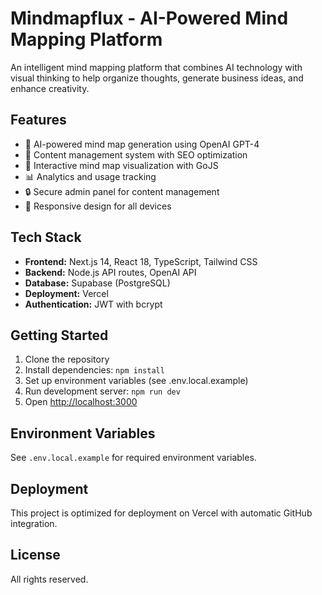 # Mindmapflux - AI-Powered Mind Mapping Platform

An intelligent mind mapping platform that combines AI technology with visual thinking to help organize thoughts, generate business ideas, and enhance creativity.

## Features

- 🧠 AI-powered mind map generation using OpenAI GPT-4
- 📝 Content management system with SEO optimization
- 🎨 Interactive mind map visualization with GoJS
- 📊 Analytics and usage tracking
- 🔒 Secure admin panel for content management
- 📱 Responsive design for all devices

## Tech Stack

- **Frontend:** Next.js 14, React 18, TypeScript, Tailwind CSS
- **Backend:** Node.js API routes, OpenAI API
- **Database:** Supabase (PostgreSQL)
- **Deployment:** Vercel
- **Authentication:** JWT with bcrypt

## Getting Started

1. Clone the repository
2. Install dependencies: `npm install`
3. Set up environment variables (see .env.local.example)
4. Run development server: `npm run dev`
5. Open [http://localhost:3000](http://localhost:3000)

## Environment Variables

See `.env.local.example` for required environment variables.

## Deployment

This project is optimized for deployment on Vercel with automatic GitHub integration.

## License

All rights reserved.


